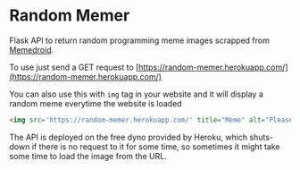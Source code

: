 # Random Memer

Flask API to return random programming meme images scrapped from [Memedroid](https://www.memedroid.com/memes/tag/programming).

To use just send a GET request to [https://random-memer.herokuapp.com/](https://random-memer.herokuapp.com/)

You can also use this with `img` tag in your website and it will display a random meme everytime the website is loaded

```html
<img src='https://random-memer.herokuapp.com/' title="Meme" alt="Please refresh the page is the meme doesn't show up.">
```

The API is deployed on the free dyno provided by Heroku, which shuts-down if there is no request to it for some time, so sometimes it might take some time to load the image from the URL.
